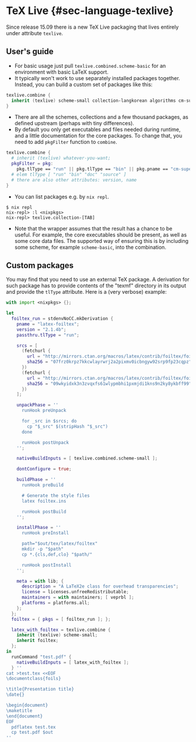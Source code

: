 
# TeX Live {#sec-language-texlive}

Since release 15.09 there is a new TeX Live packaging that lives entirely under attribute `texlive`.

User's guide
-----------------

- For basic usage just pull `texlive.combined.scheme-basic` for an environment with basic LaTeX support.
- It typically won't work to use separately installed packages together. Instead, you can build a custom set of packages like this:

```nix
texlive.combine {
  inherit (texlive) scheme-small collection-langkorean algorithms cm-super;
}
```

- There are all the schemes, collections and a few thousand packages, as defined upstream (perhaps with tiny differences).
- By default you only get executables and files needed during runtime, and a little documentation for the core packages. To change that, you need to add `pkgFilter` function to `combine`.

```nix
texlive.combine {
  # inherit (texlive) whatever-you-want;
  pkgFilter = pkg:
    pkg.tlType == "run" || pkg.tlType == "bin" || pkg.pname == "cm-super";
  # elem tlType [ "run" "bin" "doc" "source" ]
  # there are also other attributes: version, name
}
```

- You can list packages e.g. by `nix repl`.

```
$ nix repl
nix-repl> :l <nixpkgs>
nix-repl> texlive.collection-[TAB]
```

- Note that the wrapper assumes that the result has a chance to be useful. For example, the core executables should be present, as well as some core data files. The supported way of ensuring this is by including some scheme, for example `scheme-basic`, into the combination.

Custom packages
-------------------
You may find that you need to use an external TeX package. A derivation for such package has to provide contents of the "texmf" directory in its output and provide the `tlType` attribute. Here is a (very verbose) example:

```nix
with import <nixpkgs> {};

let
  foiltex_run = stdenvNoCC.mkDerivation {
    pname = "latex-foiltex";
    version = "2.1.4b";
    passthru.tlType = "run";

    srcs = [
      (fetchurl {
        url = "http://mirrors.ctan.org/macros/latex/contrib/foiltex/foiltex.dtx";
        sha256 = "07frz0krpz7kkcwlayrwrj2a2pixmv0icbngyw92srp9fp23cqpz";
      })
      (fetchurl {
        url = "http://mirrors.ctan.org/macros/latex/contrib/foiltex/foiltex.ins";
        sha256 = "09wkyidxk3n3zvqxfs61wlypmbhi1pxmjdi1kns9n2ky8ykbff99";
      })
    ];

    unpackPhase = ''
      runHook preUnpack

      for _src in $srcs; do
        cp "$_src" $(stripHash "$_src")
      done

      runHook postUnpack
    '';

    nativeBuildInputs = [ texlive.combined.scheme-small ];

    dontConfigure = true;

    buildPhase = ''
      runHook preBuild

      # Generate the style files
      latex foiltex.ins

      runHook postBuild
    '';

    installPhase = ''
      runHook preInstall

      path="$out/tex/latex/foiltex"
      mkdir -p "$path"
      cp *.{cls,def,clo} "$path/"

      runHook postInstall
    '';

    meta = with lib; {
      description = "A LaTeX2e class for overhead transparencies";
      license = licenses.unfreeRedistributable;
      maintainers = with maintainers; [ veprbl ];
      platforms = platforms.all;
    };
  };
  foiltex = { pkgs = [ foiltex_run ]; };

  latex_with_foiltex = texlive.combine {
    inherit (texlive) scheme-small;
    inherit foiltex;
  };
in
  runCommand "test.pdf" {
    nativeBuildInputs = [ latex_with_foiltex ];
  } ''
cat >test.tex <<EOF
\documentclass{foils}

\title{Presentation title}
\date{}

\begin{document}
\maketitle
\end{document}
EOF
  pdflatex test.tex
  cp test.pdf $out
''
```
